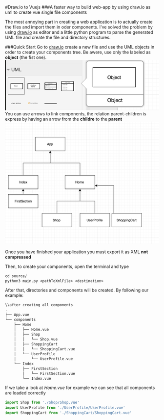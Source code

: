 #Draw.io to Vuejs
###A faster way to build web-app by using draw.io as uml to create vue single file components

The most annoying part in creating a web application is to actually create the files and import them in oder components. I've solved the problem by using [draw.io](https://www.draw.io) as editor and a little python program to parse the generated UML file and create the file and directory structures.

###Quick Start
Go to [draw.io](https://www.draw.io) create a new file and use the UML objects in order to create your components tree. Be awere, use only the labeled as **object** (the fist one).
![alt text](https://github.com/FrancescoSaverioZuppichini/drawIoToVuejs/blob/master/images/object.png?raw=true)
You can use arrows to link components, the relation parent-children is express by having an arrow from the **childre** to the **parent**
![alt text](https://github.com/FrancescoSaverioZuppichini/drawIoToVuejs/blob/master/images/app_drawio.png?raw=true)

Once you have finished your application you must export it as XML **not compressed**

Then, to create your components, open the terminal and type

```
cd source/
python3 main.py <pathToXmlFile> <destination>
```
After that, directories and components will be created. By following our example:

```
\\after creating all components
.
├── App.vue
└── components
    ├── Home
    │   ├── Home.vue
    │   ├── Shop
    │   │   └── Shop.vue
    │   ├── ShoppingCart
    │   │   └── ShoppingCart.vue
    │   └── UserProfile
    │       └── UserProfile.vue
    └── Index
        ├── FirstSection
        │   └── FirstSection.vue
        └── Index.vue
```

If we take a look at *Home.vue* for example we can see that all components are loaded correctly

```javascript
import Shop from './Shop/Shop.vue'
import UserProfile from './UserProfile/UserProfile.vue'
import ShoppingCart from './ShoppingCart/ShoppingCart.vue'
```
